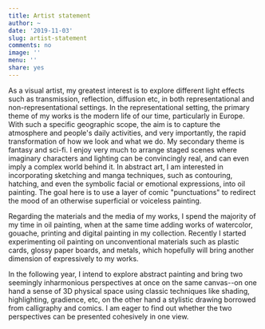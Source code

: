 ```yaml
---
title: Artist statement
author: ~
date: '2019-11-03'
slug: artist-statement
comments: no
image: ''
menu: ''
share: yes
---
```


<!-- theme -->

As a visual artist, my greatest interest is to explore different light effects such as transmission, reflection, diffusion etc, in both representational and non-representational settings. In the representational setting, the primary theme of my works is the modern life of our time, particularly in Europe. With such a specific geographic scope, the aim is to capture the atmosphere and people's daily activities, and very importantly, the rapid transformation of how we look and what we do. My secondary theme is fantasy and sci-fi. I enjoy very much to arrange staged scenes where imaginary characters and lighting can be convincingly real, and can even imply a complex world behind it. In abstract art, I am interested in incorporating sketching and manga techniques, such as contouring, hatching, and even the symbolic facial or emotional expressions, into oil painting. The goal here is to use a layer of comic "punctuations" to redirect the mood of an otherwise superficial or voiceless painting.

<!-- decorative abstract from fashion -->

<!-- microscopic -->

<!-- partial abstract -->

<!-- abstractization of still life -->

<!-- materials and media -->

Regarding the materials and the media of my works, I spend the majority of my time in oil painting, when at the same time adding works of watercolor, gouache, printing and digital painting in my collection. Recently I started experimenting oil painting on unconventional materials such as plastic cards, glossy paper boards, and metals, which hopefully will bring another dimension of expressively to my works.

<!-- plan for next several months -->

In the following year, I intend to explore abstract painting and bring two seemingly inharmonious perspectives at once on the same canvas--on one hand a sense of 3D physical space using classic techniques like shading, highlighting, gradience, etc, on the other hand a stylistic drawing borrowed from calligraphy and comics. I am eager to find out whether the two perspectives can be presented cohesively in one view.

<!-- How (approach), What (media and materials), Why (motivation)
Sci-fi and pop culture in early works
Apply manga technique of drawing, fine-lining, ink skills to oil
Contemporary impressionism: focus on contemporary culture and life -->
